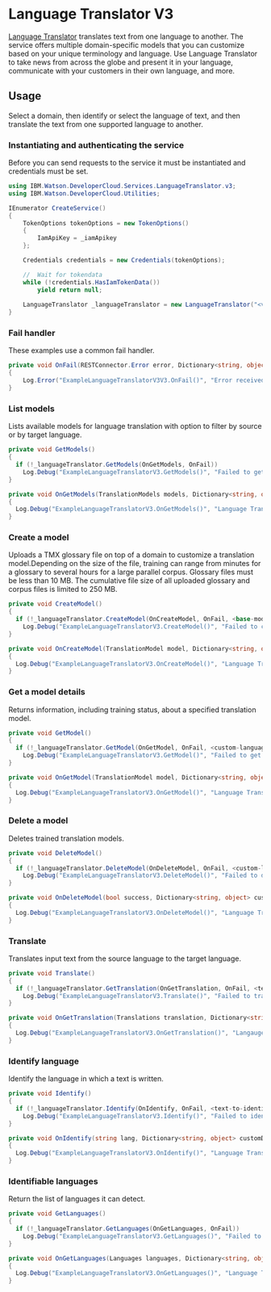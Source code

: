 # Language Translator V3

[Language Translator][language_translator] translates text from one language to another. The service offers multiple domain-specific models that you can customize based on your unique terminology and language. Use Language Translator to take news from across the globe and present it in your language, communicate with your customers in their own language, and more.

## Usage
Select a domain, then identify or select the language of text, and then translate the text from one supported language to another.

### Instantiating and authenticating the service
Before you can send requests to the service it must be instantiated and credentials must be set.
```cs
using IBM.Watson.DeveloperCloud.Services.LanguageTranslator.v3;
using IBM.Watson.DeveloperCloud.Utilities;

IEnumerator CreateService()
{
    TokenOptions tokenOptions = new TokenOptions()
    {
        IamApiKey = _iamApikey
    };

    Credentials credentials = new Credentials(tokenOptions);

    //  Wait for tokendata
    while (!credentials.HasIamTokenData())
        yield return null;
        
    LanguageTranslator _languageTranslator = new LanguageTranslator("<versionDate>", credentials);
}
```


### Fail handler
These examples use a common fail handler.
```cs
private void OnFail(RESTConnector.Error error, Dictionary<string, object> customData)
{
    Log.Error("ExampleLanguageTranslatorV3V3.OnFail()", "Error received: {0}", error.ToString());
}
```



### List models
Lists available models for language translation with option to filter by source or by target language.
```cs
private void GetModels()
{
  if (!_languageTranslator.GetModels(OnGetModels, OnFail))
    Log.Debug("ExampleLanguageTranslatorV3.GetModels()", "Failed to get models.");
}

private void OnGetModels(TranslationModels models, Dictionary<string, object> customData)
{
  Log.Debug("ExampleLanguageTranslatorV3.OnGetModels()", "Language Translator - Get models response: {0}", customData["json"].ToString());
}
```





### Create a model
Uploads a TMX glossary file on top of a domain to customize a translation model.Depending on the size of the file, training can range from minutes for a glossary to several hours for a large parallel corpus. Glossary files must be less than 10 MB. The cumulative file size of all uploaded glossary and corpus files is limited to 250 MB.
```cs
private void CreateModel()
{
  if (!_languageTranslator.CreateModel(OnCreateModel, OnFail, <base-model-name>, <custom-model-name>, <glossary-filepath>))
    Log.Debug("ExampleLanguageTranslatorV3.CreateModel()", "Failed to create model.");
}

private void OnCreateModel(TranslationModel model, Dictionary<string, object> customData)
{
  Log.Debug("ExampleLanguageTranslatorV3.OnCreateModel()", "Language Translator - Create model response: {0}", customData["json"].ToString());
}
```





### Get a model details
Returns information, including training status, about a specified translation model.
```cs
private void GetModel()
{
  if (!_languageTranslator.GetModel(OnGetModel, OnFail, <custom-language-model-id>))
    Log.Debug("ExampleLanguageTranslatorV3.GetModel()", "Failed to get model.");
}

private void OnGetModel(TranslationModel model, Dictionary<string, object> customData)
{
  Log.Debug("ExampleLanguageTranslatorV3.OnGetModel()", "Language Translator - Get model response: {0}", customData["json"].ToString());
}
```





### Delete a model
Deletes trained translation models.
```cs
private void DeleteModel()
{
  if (!_languageTranslator.DeleteModel(OnDeleteModel, OnFail, <custom-language-model-id>))
    Log.Debug("ExampleLanguageTranslatorV3.DeleteModel()", "Failed to delete model.");
}

private void OnDeleteModel(bool success, Dictionary<string, object> customData)
{
  Log.Debug("ExampleLanguageTranslatorV3.OnDeleteModel()", "Language Translator - Delete model response: success: {0}", success);
}
```





### Translate
Translates input text from the source language to the target language.
```cs
private void Translate()
{
  if (!_languageTranslator.GetTranslation(OnGetTranslation, OnFail, <text-to-translate>, <from-language>, <to-language>))
    Log.Debug("ExampleLanguageTranslatorV3.Translate()", "Failed to translate.");
}

private void OnGetTranslation(Translations translation, Dictionary<string, object> customData)
{
  Log.Debug("ExampleLanguageTranslatorV3.OnGetTranslation()", "Langauge Translator - Translate Response: {0}", customData["json"].ToString());
}
```




### Identify language
Identify the language in which a text is written.
```cs
private void Identify()
{
  if (!_languageTranslator.Identify(OnIdentify, OnFail, <text-to-identify>))
    Log.Debug("ExampleLanguageTranslatorV3.Identify()", "Failed to identify language.");
}

private void OnIdentify(string lang, Dictionary<string, object> customData)
{
  Log.Debug("ExampleLanguageTranslatorV3.OnIdentify()", "Language Translator - Identify response: {0}", customData["json"].ToString());
}
```





### Identifiable languages
Return the list of languages it can detect.
```cs
private void GetLanguages()
{
  if (!_languageTranslator.GetLanguages(OnGetLanguages, OnFail))
    Log.Debug("ExampleLanguageTranslatorV3.GetLanguages()", "Failed to get languages.");
}

private void OnGetLanguages(Languages languages, Dictionary<string, object> customData)
{
  Log.Debug("ExampleLanguageTranslatorV3.OnGetLanguages()", "Language Translator - Get languages response: {0}", customData["json"].ToString());
}
```





[language_translator]: https://www.ibm.com/watson/services/language-translator/
